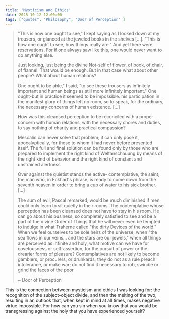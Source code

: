 ```yaml
---
title: 'Mysticism and Ethics'
date: 2025-10-12 12:00:00
tags: ["quotes", "Philosophy", "Door of Perception" ]
---
```


> "This is how one ought to see," I kept saying as I looked down at my trousers,
> or glanced at the jeweled books in the shelves [...]. "This is how one ought to see, how things
> really are." And yet there were reservations. For if one always saw like this,
> one would never want to do anything else.
>
> Just looking, just being the divine Not-self of flower, of book, of chair, of flannel. That would be enough. But in that case what about other people? What about human relations?
>
> One ought to be able," I said, "to see these trousers as infinitely important and human beings as still more infinitely important." One ought-but in practice it seemed to be impossible.
> his participation in the manifest glory of things left no room, so
> to speak, for the ordinary, the necessary concerns of human existence. [...]
>
> How was this cleansed perception to be reconciled with a proper concern with human relations, with
> the necessary chores and duties, to say nothing of charity and practical
> compassion?
>
> Mescalin can never solve that problem; it can only pose it, apocalyptically, for
> those to whom it had never before presented itself. The full and final solution
> can be found only by those who are prepared to implement the right kind of
> Weltanschauung by means of the right kind of behavior and the right kind of
> constant and unstrained alertness
>
> Over against the quietist stands the active-
> contemplative, the saint, the man who, in Eckhart's phrase, is ready to come
> down from the seventh heaven in order to bring a cup of water to his sick
> brother. [...]
>
> The sum of evil, Pascal remarked, would be much diminished if men could only learn to sit quietly in their rooms. The contemplative whose perception has been
> cleansed does not have to stay in his room. He can go about his business, so
> completely satisfied to see and be a part of the divine Order of Things that he
> will never even be tempted to indulge in what Traherne called "the dirty
> Devices of the world." When we feel ourselves to be sole heirs of the
> universe, when "the sea flows in our veins... and the stars are our jewels,"
> when all things are perceived as infinite and holy, what motive can we have
> for covetousness or self-assertion, for the pursuit of power or the drearier
> forms of pleasure? Contemplatives are not likely to become gamblers, or
> procurers, or drunkards; they do not as a rule preach intolerance, or make war;
> do not find it necessary to rob, swindle or grind the faces of the poor
>
> ~ Door of Perception

This is the connection between mysticism and ethics I was looking for: the recognition of the subject–object divide, and then the melting of the two, resulting in an outlook that, when kept in mind at all times, makes negative virtue impossible. For how can you sin when you know that you would be transgressing against the holy that you have experienced yourself?
